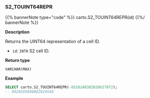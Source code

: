 ### S2_TOUINT64REPR

{{% bannerNote type="code" %}}
carto.S2_TOUINT64REPR(id)
{{%/ bannerNote %}}

**Description**

Returns the UINT64 representation of a cell ID.

* `id`: `INT8` S2 cell ID.

**Return type**

`VARCHAR(MAX)`

**Example**

```sql
SELECT carto.S2_TOUINT64REPR(-8520148382826627072);
-- 9926595690882924544
```
